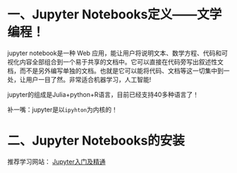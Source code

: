 # 一、Jupyter Notebooks定义——文学编程！
jupyter notebook是一种 Web 应用，能让用户将说明文本、数学方程、代码和可视化内容全部组合到一个易于共享的文档中。它可以直接在代码旁写出叙述性文档，而不是另外编写单独的文档。也就是它可以能将代码、文档等这一切集中到一处，让用户一目了然。非常适合机器学习，人工智能!

jupyter的组成是Julia+python+R语言，目前已经支持40多种语言了！

补一嘴：jupyter是以`ipyhton`为内核的！

# 二、Jupyter Notebooks的安装

推荐学习网站：
[Jupyter入门及精通](https://github.com/TommyZihao/zihaopython)